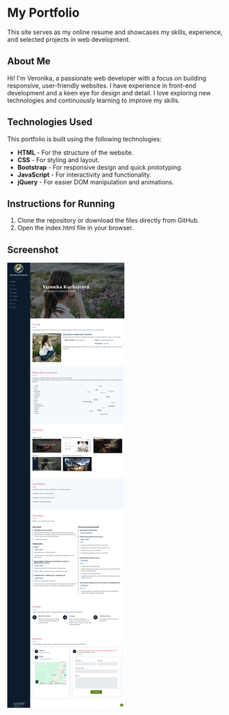 # My Portfolio

This site serves as my online resume and showcases my skills, experience, and selected projects in web development.

## About Me

Hi! I'm Veronika, a passionate web developer with a focus on building responsive, user-friendly websites. I have experience in front-end development and a keen eye for design and detail. I love exploring new technologies and continuously learning to improve my skills.

## Technologies Used

This portfolio is built using the following technologies:

- **HTML** - For the structure of the website.
- **CSS** - For styling and layout.
- **Bootstrap** - For responsive design and quick prototyping.
- **JavaScript** - For interactivity and functionality.
- **jQuery** - For easier DOM manipulation and animations.

## Instructions for Running
1. Clone the repository or download the files directly from GitHub. <br>
2. Open the index.html file in your browser.

## Screenshot
![Ukážka projektu](assets/img/screenshot.png)

